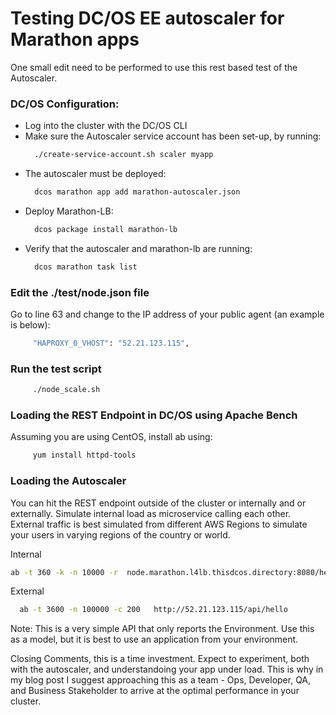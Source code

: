 # Testing DC/OS EE autoscaler for Marathon apps

One small edit need to be performed to use this rest based test of the Autoscaler.

### DC/OS Configuration:

* Log into the cluster with the DC/OS CLI
* Make sure the Autoscaler service account has been set-up, by running:
	``` bash
 	  ./create-service-account.sh scaler myapp
 	```
* The autoscaler must be deployed: 
	``` bash
	  dcos marathon app add marathon-autoscaler.json
 	```
* Deploy Marathon-LB: 
	``` bash
	  dcos package install marathon-lb
 	```
* Verify that the autoscaler and marathon-lb are running: 
	``` bash
	  dcos marathon task list
 	```

### Edit the ./test/node.json file

Go to line 63 and change <Your Public Agent IP> to the IP address of your public agent (an example is below):
``` bash
     "HAPROXY_0_VHOST": "52.21.123.115",
```

### Run the test script

``` bash
     ./node_scale.sh
```
### Loading the REST Endpoint in DC/OS using Apache Bench

Assuming you are using CentOS, install ab using: 
``` bash
     yum install httpd-tools
```
### Loading the Autoscaler

You can hit the REST endpoint outside of the cluster or internally and or externally.  Simulate internal load
as microservice calling each other.  External traffic is best simulated from different AWS Regions to simulate
your users in varying regions of the country or world.

Internal
``` bash
ab -t 360 -k -n 10000 -r  node.marathon.l4lb.thisdcos.directory:8080/hello
```

External
``` bash
  ab -t 3600 -n 100000 -c 200   http://52.21.123.115/api/hello
```
Note:  This is a very simple API that only reports the Environment. Use this as a model, but it is best to use an application from your environment.

Closing Comments, this is a time investment.  Expect to experiment, both with the autoscaler, and understandoing your app under load.  This is why in my blog
post I suggest approaching this as a team - Ops, Developer, QA, and Business Stakeholder to arrive at the optimal performance in your cluster.
